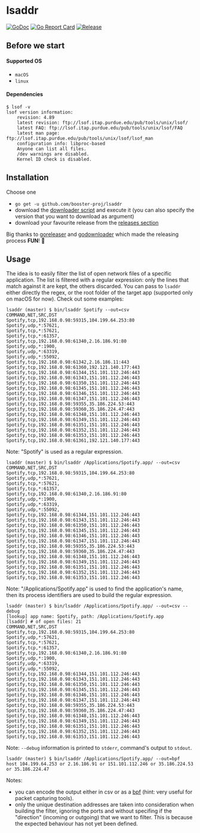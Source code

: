 # lsaddr
[![GoDoc](https://godoc.org/github.com/booster-proj/lsaddr?status.svg)](https://godoc.org/github.com/booster-proj/lsaddr)
[![Go Report Card](https://goreportcard.com/badge/github.com/booster-proj/lsaddr)](https://goreportcard.com/report/github.com/booster-proj/lsaddr)
[![Release](https://img.shields.io/github/release/booster-proj/lsaddr.svg)](https://github.com/booster-proj/lsaddr/releases/latest)

## Before we start
#### Supported OS
- `macOS`
- `linux`

#### Dependencies
```
$ lsof -v
lsof version information:
    revision: 4.89
    latest revision: ftp://lsof.itap.purdue.edu/pub/tools/unix/lsof/
    latest FAQ: ftp://lsof.itap.purdue.edu/pub/tools/unix/lsof/FAQ
    latest man page: ftp://lsof.itap.purdue.edu/pub/tools/unix/lsof/lsof_man
    configuration info: libproc-based
    Anyone can list all files.
    /dev warnings are disabled.
    Kernel ID check is disabled.
```
## Installation
Choose one
- `go get -u github.com/booster-proj/lsaddr`
- download the [downloader script](https://raw.githubusercontent.com/booster-proj/lsaddr/master/godownloader.sh) and execute it (you can also specify the version that you want to download as argument)
- download your favourite release from the [releases section](https://github.com/booster-proj/lsaddr/releases)

Big thanks to [goreleaser](https://github.com/goreleaser/goreleaser) and [godownloader](https://github.com/goreleaser/godownloader) which made the releasing process **FUN**! 🤩

## Usage
The idea is to easily filter the list of open network files of a specific application. The list is filtered with a regular expression: only
the lines that match against it are kept, the others discarded. You can pass to `lsaddr` either directly the regex, or the root folder of the
target app (supported only on macOS for now). Check out some examples:

```
lsaddr (master) $ bin/lsaddr Spotify --out=csv
COMMAND,NET,SRC,DST
Spotify,tcp,192.168.0.98:59315,104.199.64.253:80
Spotify,udp,*:57621,
Spotify,tcp,*:57621,
Spotify,tcp,*:61357,
Spotify,tcp,192.168.0.98:61340,2.16.186.91:80
Spotify,udp,*:1900,
Spotify,udp,*:63319,
Spotify,udp,*:55092,
Spotify,tcp,192.168.0.98:61342,2.16.186.11:443
Spotify,tcp,192.168.0.98:61360,192.121.140.177:443
Spotify,tcp,192.168.0.98:61344,151.101.112.246:443
Spotify,tcp,192.168.0.98:61343,151.101.112.246:443
Spotify,tcp,192.168.0.98:61350,151.101.112.246:443
Spotify,tcp,192.168.0.98:61345,151.101.112.246:443
Spotify,tcp,192.168.0.98:61346,151.101.112.246:443
Spotify,tcp,192.168.0.98:61347,151.101.112.246:443
Spotify,tcp,192.168.0.98:59355,35.186.224.53:443
Spotify,tcp,192.168.0.98:59360,35.186.224.47:443
Spotify,tcp,192.168.0.98:61348,151.101.112.246:443
Spotify,tcp,192.168.0.98:61349,151.101.112.246:443
Spotify,tcp,192.168.0.98:61351,151.101.112.246:443
Spotify,tcp,192.168.0.98:61352,151.101.112.246:443
Spotify,tcp,192.168.0.98:61353,151.101.112.246:443
Spotify,tcp,192.168.0.98:61361,192.121.140.177:443
```
Note: "Spotify" is used as a regular expression.
```
lsaddr (master) $ bin/lsaddr /Applications/Spotify.app/ --out=csv
COMMAND,NET,SRC,DST
Spotify,tcp,192.168.0.98:59315,104.199.64.253:80
Spotify,udp,*:57621,
Spotify,tcp,*:57621,
Spotify,tcp,*:61357,
Spotify,tcp,192.168.0.98:61340,2.16.186.91:80
Spotify,udp,*:1900,
Spotify,udp,*:63319,
Spotify,udp,*:55092,
Spotify,tcp,192.168.0.98:61344,151.101.112.246:443
Spotify,tcp,192.168.0.98:61343,151.101.112.246:443
Spotify,tcp,192.168.0.98:61350,151.101.112.246:443
Spotify,tcp,192.168.0.98:61345,151.101.112.246:443
Spotify,tcp,192.168.0.98:61346,151.101.112.246:443
Spotify,tcp,192.168.0.98:61347,151.101.112.246:443
Spotify,tcp,192.168.0.98:59355,35.186.224.53:443
Spotify,tcp,192.168.0.98:59360,35.186.224.47:443
Spotify,tcp,192.168.0.98:61348,151.101.112.246:443
Spotify,tcp,192.168.0.98:61349,151.101.112.246:443
Spotify,tcp,192.168.0.98:61351,151.101.112.246:443
Spotify,tcp,192.168.0.98:61352,151.101.112.246:443
Spotify,tcp,192.168.0.98:61353,151.101.112.246:443
```
Note: "/Applications/Spotify.app" is used to find the application's name, then its
process identifiers are used to build the regular expression.
```
lsaddr (master) $ bin/lsaddr /Applications/Spotify.app/ --out=csv --debug
[lookup] app name: Spotify, path: /Applications/Spotify.app
[lsaddr] # of open files: 21
COMMAND,NET,SRC,DST
Spotify,tcp,192.168.0.98:59315,104.199.64.253:80
Spotify,udp,*:57621,
Spotify,tcp,*:57621,
Spotify,tcp,*:61357,
Spotify,tcp,192.168.0.98:61340,2.16.186.91:80
Spotify,udp,*:1900,
Spotify,udp,*:63319,
Spotify,udp,*:55092,
Spotify,tcp,192.168.0.98:61344,151.101.112.246:443
Spotify,tcp,192.168.0.98:61343,151.101.112.246:443
Spotify,tcp,192.168.0.98:61350,151.101.112.246:443
Spotify,tcp,192.168.0.98:61345,151.101.112.246:443
Spotify,tcp,192.168.0.98:61346,151.101.112.246:443
Spotify,tcp,192.168.0.98:61347,151.101.112.246:443
Spotify,tcp,192.168.0.98:59355,35.186.224.53:443
Spotify,tcp,192.168.0.98:59360,35.186.224.47:443
Spotify,tcp,192.168.0.98:61348,151.101.112.246:443
Spotify,tcp,192.168.0.98:61349,151.101.112.246:443
Spotify,tcp,192.168.0.98:61351,151.101.112.246:443
Spotify,tcp,192.168.0.98:61352,151.101.112.246:443
Spotify,tcp,192.168.0.98:61353,151.101.112.246:443
```
Note: `--debug` information is printed to `stderr`, command's output to `stdout`.
```
lsaddr (master) $ bin/lsaddr /Applications/Spotify.app/ --out=bpf
host 104.199.64.253 or 2.16.186.91 or 151.101.112.246 or 35.186.224.53 or 35.186.224.47
```
Notes:
- you can encode the output either in csv or as a [bpf](https://en.wikipedia.org/wiki/Berkeley_Packet_Filter) (hint: very useful for packet capturing tools). 
- only the unique destination addresses are taken into consideration when building the filter,
ignoring the ports and without specifing if the "direction" (incoming or outgoing) that we want to
filter. This is because the expected behaviour has not yet been defined.
